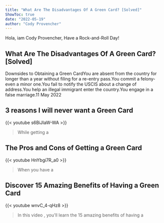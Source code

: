 ```yaml
---
title: "What Are The Disadvantages Of A Green Card? [Solved]"
ShowToc: true 
date: "2022-05-19"
author: "Cody Provencher" 
---
```


Hola, iam Cody Provencher, Have a Rock-and-Roll Day!
## What Are The Disadvantages Of A Green Card? [Solved]
Downsides to Obtaining a Green CardYou are absent from the country for longer than a year without filing for a re-entry pass.You commit a felony- even a minor one.You fail to notify the USCIS about a change of address.You help an illegal immigrant enter the country.You engage in a false marriage.11 May 2022

## 3 reasons I will never want a Green Card
{{< youtube s6BiJIaW-WA >}}
>While getting a 

## The Pros and Cons of Getting a Green Card
{{< youtube HnYbgi7R_a0 >}}
>When you have a 

## Discover 15 Amazing Benefits of Having a Green Card
{{< youtube wnvC_4-qHz8 >}}
>In this video  , you'll learn the 15 amazing benefits of having a 

